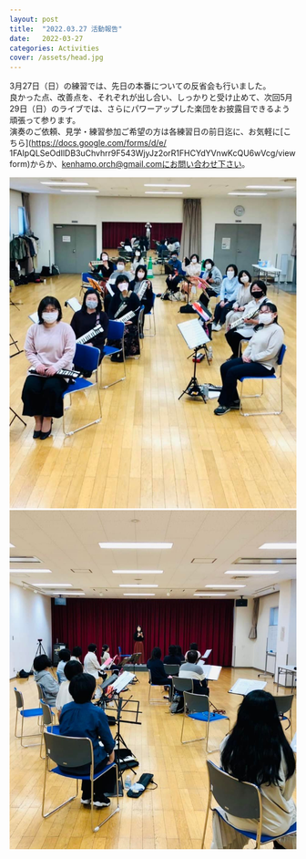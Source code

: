 ```yaml
---
layout: post
title:  "2022.03.27 活動報告"
date:   2022-03-27 
categories: Activities
cover: /assets/head.jpg
---
```


3月27日（日）の練習では、先日の本番についての反省会も行いました。  
良かった点、改善点を、それぞれが出し合い、しっかりと受け止めて、次回5月29日（日）のライブでは、さらにパワーアップした楽団をお披露目できるよう頑張って参ります。  
演奏のご依頼、見学・練習参加ご希望の方は各練習日の前日迄に、お気軽に[こちら](https://docs.google.com/forms/d/e/  1FAIpQLSeOdIlDB3uChvhrr9F543WjyJz2orR1FHCYdYVnwKcQU6wVcg/viewform)からか、kenhamo.orch@gmail.comにお問い合わせ下さい。 
  
<img border="0" src="/assets/20220327-1.jpg">  
<img border="0" src="/assets/20220327-2.jpg">  
 
